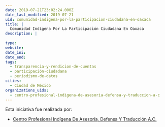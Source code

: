 ```yaml
---
date: 2019-07-21T23:02:24.000Z
date_last_modified: 2019-07-21
uid: comunidad-indigena-por-la-participacion-ciudadana-en-oaxaca
title: |
  Comunidad Indígena Por La Participación Ciudadana En Oaxaca
description: |
  
type: 
website: 
date_ini: 
date_end: 
tags:
  - transparencia-y-rendicion-de-cuentas
  - participación-ciudadana
  - periodismo-de-datos
cities: 
  - Ciudad de México
organizations_uids:
  - centro-profesional-indigena-de-asesoria-defensa-y-traduccion-a-c
---
```


Esta iniciativa fue realizada por:

- [Centro Profesional Indígena De Asesoría, Defensa Y Traducción A.C.](/organizaciones/centro-profesional-indigena-de-asesoria-defensa-y-traduccion-a-c)
